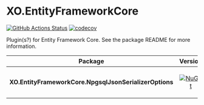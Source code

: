 # XO.EntityFrameworkCore

[![GitHub Actions Status](https://img.shields.io/github/actions/workflow/status/xo-energy/XO.EntityFrameworkCore/ci.yml?branch=main&logo=github)](https://github.com/xo-energy/XO.EntityFrameworkCore/actions/workflows/ci.yml)
[![codecov](https://codecov.io/gh/xo-energy/XO.EntityFrameworkCore/branch/main/graph/badge.svg?token=V8EGOY3JV9)](https://codecov.io/gh/xo-energy/XO.EntityFrameworkCore)

Plugin(s?) for Entity Framework Core. See the package README for more information.

| Package | Version | Description |       |
| ------- | :-----: | ----------- | :---: |
| **XO.EntityFrameworkCore.NpgsqlJsonSerializerOptions** | [![NuGet](https://img.shields.io/nuget/v/XO.EntityFrameworkCore.NpgsqlJsonSerializerOptions)](https://www.nuget.org/packages/XO.EntityFrameworkCore.NpgsqlJsonSerializerOptions) | a plugin that adds support for `JsonSerializerOptions` to the Npgsql provider | [README](./XO.EntityFrameworkCore.NpgsqlJsonSerializerOptions/) |
